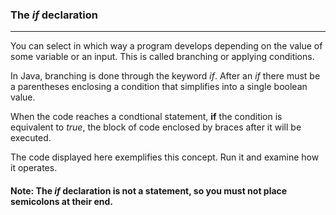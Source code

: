 ### The *if* declaration
***

You can select in which way a program develops depending on the value of some variable or an input.
This is called branching or applying conditions.

In Java, branching is done through the keyword *if*. After an *if* there must be
a parentheses enclosing a condition that simplifies into a single boolean value.

When the code reaches a condtional statement, **if** the condition is equivalent to
*true*, the block of code enclosed by braces after it will be executed.

The code displayed here exemplifies this concept. Run it and examine how it operates.

#### Note: The *if* declaration is not a statement, so you must not place semicolons at their end.

